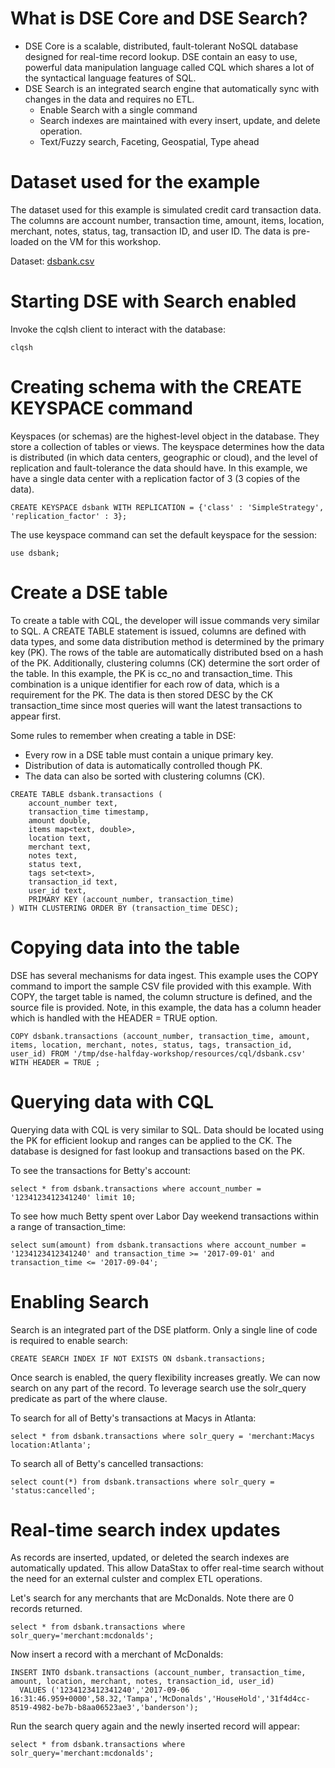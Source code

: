 # What is DSE Core and DSE Search?

* DSE Core is a scalable, distributed, fault-tolerant NoSQL database designed for real-time record lookup. DSE contain an easy to use, powerful data manipulation language called CQL which shares a lot of the syntactical language features of SQL.
* DSE Search is an integrated search engine that automatically sync with changes in the data and requires no ETL.
  * Enable Search with a single command
  * Search indexes are maintained with every insert, update, and delete operation.
  * Text/Fuzzy search, Faceting, Geospatial, Type ahead

# Dataset used for the example

The dataset used for this example is simulated credit card transaction data. The columns are account number, transaction time, amount, items, location, merchant, notes, status, tag, transaction ID, and user ID. The data is pre-loaded on the VM for this workshop.

Dataset: [dsbank.csv](https://github.com/StephenDataStax/dsbank-coreandsearch/blob/master/dsbank.csv)

# Starting DSE with Search enabled

Invoke the cqlsh client to interact with the database:

`clqsh`

# Creating schema with the CREATE KEYSPACE command

Keyspaces (or schemas) are the highest-level object in the database. They store a collection of tables or views. The keyspace determines how the data is distributed (in which data centers, geographic or cloud), and the level of replication and fault-tolerance the data should have. In this example, we have a single data center with a replication factor of 3 (3 copies of the data). 

`CREATE KEYSPACE dsbank WITH REPLICATION = {'class' : 'SimpleStrategy', 'replication_factor' : 3};`

The use keyspace command can set the default keyspace for the session:

`use dsbank;`

# Create a DSE table

To create a table with CQL, the developer will issue commands very similar to SQL. A CREATE TABLE statement is issued, columns are defined with data types, and some data distribution method is determined by the primary key (PK). The rows of the table are automatically distributed bsed on a hash of the PK. Additionally, clustering columns (CK) determine the sort order of the table. In this example, the PK is cc_no and transaction_time. This combination is a unique identifier for each row of data, which is a requirement for the PK. The data is then stored DESC by the CK transaction_time since most queries will want the latest transactions to appear first.

Some rules to remember when creating a table in DSE:
* Every row in a DSE table must contain a unique primary key.
* Distribution of data is automatically controlled though PK.
* The data can also be sorted with clustering columns (CK).

```
CREATE TABLE dsbank.transactions (
    account_number text,
    transaction_time timestamp,
    amount double,
    items map<text, double>,
    location text,
    merchant text,
    notes text,
    status text,
    tags set<text>,
    transaction_id text,
    user_id text,
    PRIMARY KEY (account_number, transaction_time)
) WITH CLUSTERING ORDER BY (transaction_time DESC);
```

# Copying data into the table

DSE has several mechanisms for data ingest. This example uses the COPY command to import the sample CSV file provided with this example. With COPY, the target table is named, the column structure is defined, and the source file is provided. Note, in this example, the data has a column header which is handled with the HEADER = TRUE option.

```
COPY dsbank.transactions (account_number, transaction_time, amount, items, location, merchant, notes, status, tags, transaction_id, user_id) FROM '/tmp/dse-halfday-workshop/resources/cql/dsbank.csv' WITH HEADER = TRUE ;
```

# Querying data with CQL

Querying data with CQL is very similar to SQL. Data should be located using the PK for efficient lookup and ranges can be applied to the CK. The database is designed for fast lookup and transactions based on the PK.

To see the transactions for Betty's account:

`select * from dsbank.transactions where account_number = '1234123412341240' limit 10;`

To see how much Betty spent over Labor Day weekend transactions within a range of transaction_time:

```
select sum(amount) from dsbank.transactions where account_number = '1234123412341240' and transaction_time >= '2017-09-01' and transaction_time <= '2017-09-04';
```

# Enabling Search

Search is an integrated part of the DSE platform. Only a single line of code is required to enable search:

`CREATE SEARCH INDEX IF NOT EXISTS ON dsbank.transactions;`

Once search is enabled, the query flexibility increases greatly. We can now search on any part of the record. To leverage search use the solr_query predicate as part of the where clause.

To search for all of Betty's transactions at Macys in Atlanta:

`select * from dsbank.transactions where solr_query = 'merchant:Macys location:Atlanta';`

To search all of Betty's cancelled transactions:

`select count(*) from dsbank.transactions where solr_query = 'status:cancelled';`

# Real-time search index updates

As records are inserted, updated, or deleted the search indexes are automatically updated. This allow DataStax to offer real-time search without the need for an external culster and complex ETL operations.

Let's search for any merchants that are McDonalds. Note there are 0 records returned.

`select * from dsbank.transactions where solr_query='merchant:mcdonalds';`

Now insert a record with a merchant of McDonalds:

```
INSERT INTO dsbank.transactions (account_number, transaction_time, amount, location, merchant, notes, transaction_id, user_id)
  VALUES ('1234123412341240','2017-09-06 16:31:46.959+0000',58.32,'Tampa','McDonalds','HouseHold','31f4d4cc-8519-4982-be7b-b8aa06523ae3','banderson');
 ```
Run the search query again and the newly inserted record will appear:

`select * from dsbank.transactions where solr_query='merchant:mcdonalds';`











